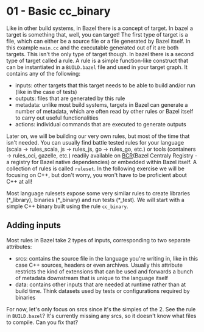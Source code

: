 # 01 - Basic cc_binary

Like in other build systems, in Bazel there is a concept of target. In bazel a target is something that, well, you can target! The first type of target is a file, which can either be a source file or a file generated by Bazel itself. In this example `main.cc` and the executable generated out of it are both targets. This isn't the only type of target though. In bazel there is a second type of target called a rule. A rule is a simple function-like construct that can be instantiated in a `BUILD.bazel` file and used in your target graph. It contains any of the following:
- inputs: other targets that this target needs to be able to build and/or run (like in the case of tests)
- outputs: files that are generated by this rule
- metadata: unlike most build systems, targets in Bazel can generate a number of metadata, which are often read by other rules or Bazel itself to carry out useful functionalities
- actions: individual commands that are executed to generate outputs

Later on, we will be building our very own rules, but most of the time that isn't needed. You can usually find battle tested rules for your language (scala -> rules_scala, js -> rules_js, go -> rules_go, etc.) or tools (containers -> rules_oci, gazelle, etc.) readily available on [BCR](https://registry.bazel.build/)(Bazel Centraly Registry - a registry for Bazel native dependencies) or embedded within Bazel itself. A collection of rules is called `ruleset`. In the following exercise we will be focusing on C++, but don't worry, you won't have to be proficient about C++ at all!

Most language rulesets expose some very similar rules to create libraries (\*_library), binaries (\*_binary)  and run tests (\*_test). We will start with a simple C++ binary built using the rule `cc_binary`.

## Adding inputs

Most rules in Bazel take 2 types of inputs, corresponding to two separate attributes:
- srcs: contains the source file in the language you're writing in, like in this case C++ sources, headers or even archives. Usually this attribute restricts the kind of extensions that can be used and forwards a bunch of metadata downstream that is unique to the language itself
- data: contains other inputs that are needed at runtime rather than at build time. Think datasets used by tests or configurations required by binaries

For now, let's only focus on srcs since it's the simples of the 2. See the rule in `BUILD.bazel`? It's currently missing any srcs, so it doesn't know what files to compile. Can you fix that?